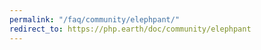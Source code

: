 ```yaml
---
permalink: "/faq/community/elephpant/"
redirect_to: https://php.earth/doc/community/elephpant
---
```

